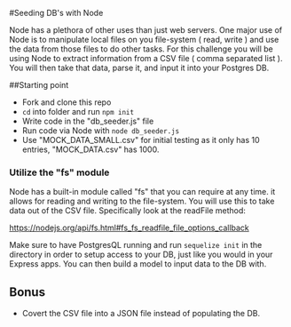 #Seeding DB's with Node

Node has a plethora of other uses than just web servers. One major use of Node is to manipulate local files on you file-system ( read, write ) and use the data from those files to do other tasks. For this challenge you will be using Node to extract information from a CSV file ( comma separated list ). You will then take that data, parse it, and input it into your Postgres DB.

##Starting point

* Fork and clone this repo
* ```cd``` into folder and run ```npm init```
* Write code in the "db_seeder.js" file
* Run code via Node with ```node db_seeder.js```
* Use "MOCK_DATA_SMALL.csv" for initial testing as it only has 10 entries, "MOCK_DATA.csv" has 1000.

### Utilize the "fs" module
Node has a built-in module called "fs" that you can require at any time. it allows for reading and writing to the file-system. You will use this to take data out of the CSV file. Specifically look at the readFile method:

https://nodejs.org/api/fs.html#fs_fs_readfile_file_options_callback

Make sure to have PostgresQL running and run ```sequelize init``` in the directory in order to setup access to your DB, just like you would in your Express apps. You can then build a model to input data to the DB with.


## Bonus

* Covert the CSV file into a JSON file instead of populating the DB.
